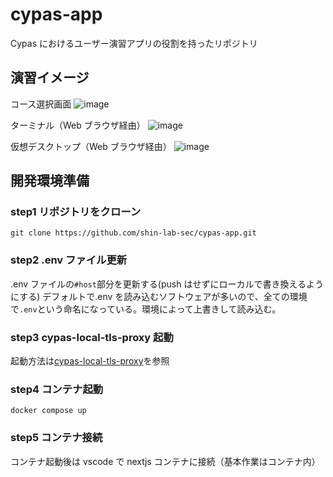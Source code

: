 # cypas-app

Cypas におけるユーザー演習アプリの役割を持ったリポジトリ

## 演習イメージ

コース選択画面
![image](https://github.com/shin-lab-sec/cypas-app/assets/65057976/618d8453-fffd-4658-8d3b-0af70e49d8b2)

ターミナル（Web ブラウザ経由）
![image](https://user-images.githubusercontent.com/65057976/204196908-12f6f64c-2437-4800-8402-5401f89523e3.png)

仮想デスクトップ（Web ブラウザ経由）
![image](https://user-images.githubusercontent.com/65057976/204194235-e33f904f-e498-4c1f-bb17-7cef8a78fa81.png)

## 開発環境準備

### step1 リポジトリをクローン

```
git clone https://github.com/shin-lab-sec/cypas-app.git
```

### step2 .env ファイル更新

.env ファイルの`#host`部分を更新する(push はせずにローカルで書き換えるようにする)
デフォルトで.env を読み込むソフトウェアが多いので、全ての環境で`.env`という命名になっている。環境によって上書きして読み込む。

### step3 cypas-local-tls-proxy 起動

起動方法は[cypas-local-tls-proxy](https://github.com/shin-lab-sec/cypas-local-tls-proxy)を参照

### step4 コンテナ起動

```
docker compose up
```

### step5 コンテナ接続

コンテナ起動後は vscode で nextjs コンテナに接続（基本作業はコンテナ内）
